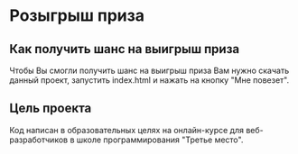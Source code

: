 # Розыгрыш приза

## Как получить шанс на выигрыш приза
Чтобы Вы смогли получить шанс на выигрыш приза Вам нужно скачать данный проект, запустить index.html и нажать на кнопку "Мне повезет".

## Цель проекта 
Код написан в образовательных целях на онлайн-курсе для веб-разработчиков в школе программирования "Третье место".

 
